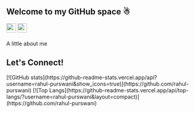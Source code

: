 ## Welcome to my GitHub space ☃
[<img src="https://img.shields.io/badge/LinkedIn-0077B5?logo=linkedin&logoColor=white" height="25" />](https://www.linkedin.com/in/rahul7218/)
<img src="https://img.shields.io/badge/contactme@rahulp.dev-D14836?logo=gmail&logoColor=white" height="25" /> <br><br>
A little about me
<h2>Let's Connect!</h2>
[![GitHub stats](https://github-readme-stats.vercel.app/api?username=rahul-purswani&show_icons=true)](https://github.com/rahul-purswani)
[![Top Langs](https://github-readme-stats.vercel.app/api/top-langs/?username=rahul-purswani&layout=compact)](https://github.com/rahul-purswani)
